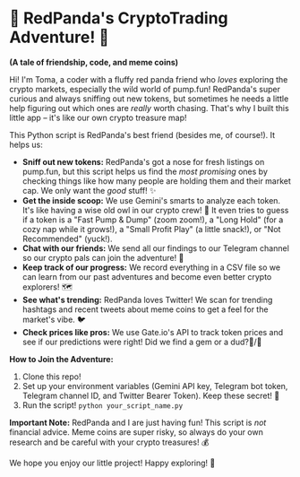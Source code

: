# 🐼 RedPanda's CryptoTrading Adventure! 🚀

**(A tale of friendship, code, and meme coins)**

Hi! I'm Toma, a coder with a fluffy red panda friend who *loves* exploring the crypto markets, especially the wild world of pump.fun!  RedPanda's super curious and always sniffing out new tokens, but sometimes he needs a little help figuring out which ones are *really* worth chasing.  That's why I built this little app – it's like our own crypto treasure map!

This Python script is RedPanda's best friend (besides me, of course!). It helps us:

* **Sniff out new tokens:**  RedPanda's got a nose for fresh listings on pump.fun, but this script helps us find the *most promising* ones by checking things like how many people are holding them and their market cap. We only want the *good* stuff! ✨
* **Get the inside scoop:**  We use Gemini's smarts to analyze each token.  It's like having a wise old owl in our crypto crew! 🦉 It even tries to guess if a token is a "Fast Pump & Dump" (zoom zoom!), a "Long Hold" (for a cozy nap while it grows!), a "Small Profit Play" (a little snack!), or "Not Recommended" (yuck!).
* **Chat with our friends:**  We send all our findings to our Telegram channel so our crypto pals can join the adventure! 📢
* **Keep track of our progress:**  We record everything in a CSV file so we can learn from our past adventures and become even better crypto explorers! 🗺️
* **See what's trending:** RedPanda loves Twitter! We scan for trending hashtags and recent tweets about meme coins to get a feel for the market's vibe. 🐦
* **Check prices like pros:** We use Gate.io's API to track token prices and see if our predictions were right!  Did we find a gem or a dud?💎/💩

**How to Join the Adventure:**

1.  Clone this repo!
2.  Set up your environment variables (Gemini API key, Telegram bot token, Telegram channel ID, and Twitter Bearer Token).  Keep these secret! 🤫
3.  Run the script! `python your_script_name.py`

**Important Note:** RedPanda and I are just having fun! This script is *not* financial advice. Meme coins are super risky, so always do your own research and be careful with your crypto treasures!  💰

We hope you enjoy our little project!  Happy exploring! 🎉
